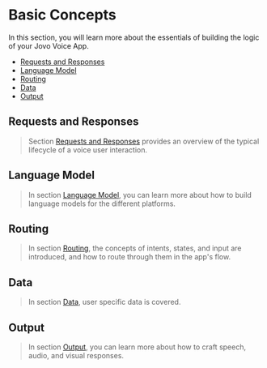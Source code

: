 # Basic Concepts

In this section, you will learn more about the essentials of building the logic of your Jovo Voice App.

* [Requests and Responses](#requests-and-responses)
* [Language Model](#language-model)
* [Routing](#routing)
* [Data](#data)
* [Output](#output)


## Requests and Responses

> Section [Requests and Responses](./requests-responses.md './requests-responses') provides an overview of the typical lifecycle of a voice user interaction.

## Language Model

> In section [Language Model](./model './model'), you can learn more about how to build language models for the different platforms.


## Routing

> In section [Routing](./routing './routing'), the concepts of intents, states, and input are introduced, and how to route through them in the app's flow.


## Data

> In section [Data](./data, './data'), user specific data is covered.


## Output

> In section [Output](./output './output'), you can learn more about how to craft speech, audio, and visual responses.


<!--[metadata]: {"description": "Find out how to build voice app logic with the Jovo Framework",
		        "route": "basic-concepts"}-->
